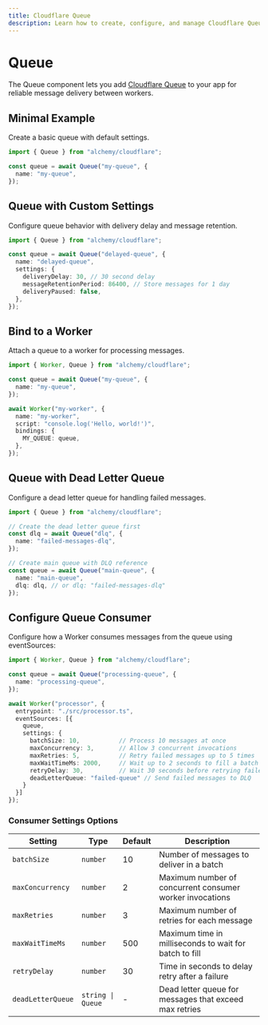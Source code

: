 ```yaml
---
title: Cloudflare Queue
description: Learn how to create, configure, and manage Cloudflare Queues using Alchemy for reliable message delivery.
---
```


# Queue

The Queue component lets you add [Cloudflare Queue](https://developers.cloudflare.com/queues/) to your app for reliable message delivery between workers.

## Minimal Example

Create a basic queue with default settings.

```ts
import { Queue } from "alchemy/cloudflare";

const queue = await Queue("my-queue", {
  name: "my-queue",
});
```

## Queue with Custom Settings

Configure queue behavior with delivery delay and message retention.

```ts
import { Queue } from "alchemy/cloudflare";

const queue = await Queue("delayed-queue", {
  name: "delayed-queue",
  settings: {
    deliveryDelay: 30, // 30 second delay
    messageRetentionPeriod: 86400, // Store messages for 1 day
    deliveryPaused: false,
  },
});
```

## Bind to a Worker

Attach a queue to a worker for processing messages.

```ts
import { Worker, Queue } from "alchemy/cloudflare";

const queue = await Queue("my-queue", {
  name: "my-queue",
});

await Worker("my-worker", {
  name: "my-worker",
  script: "console.log('Hello, world!')",
  bindings: {
    MY_QUEUE: queue,
  },
});
```

## Queue with Dead Letter Queue

Configure a dead letter queue for handling failed messages.

```ts
import { Queue } from "alchemy/cloudflare";

// Create the dead letter queue first
const dlq = await Queue("dlq", {
  name: "failed-messages-dlq",
});

// Create main queue with DLQ reference
const queue = await Queue("main-queue", {
  name: "main-queue",
  dlq: dlq, // or dlq: "failed-messages-dlq"
});
```

## Configure Queue Consumer

Configure how a Worker consumes messages from the queue using eventSources:

```ts
import { Worker, Queue } from "alchemy/cloudflare";

const queue = await Queue("processing-queue", {
  name: "processing-queue",
});

await Worker("processor", {
  entrypoint: "./src/processor.ts",
  eventSources: [{
    queue,
    settings: {
      batchSize: 10,           // Process 10 messages at once
      maxConcurrency: 3,       // Allow 3 concurrent invocations
      maxRetries: 5,           // Retry failed messages up to 5 times  
      maxWaitTimeMs: 2000,     // Wait up to 2 seconds to fill a batch
      retryDelay: 30,          // Wait 30 seconds before retrying failed messages
      deadLetterQueue: "failed-queue" // Send failed messages to DLQ
    }
  }]
});
```

### Consumer Settings Options

| Setting | Type | Default | Description |
|---------|------|---------|-------------|
| `batchSize` | `number` | 10 | Number of messages to deliver in a batch |
| `maxConcurrency` | `number` | 2 | Maximum number of concurrent consumer worker invocations |
| `maxRetries` | `number` | 3 | Maximum number of retries for each message |
| `maxWaitTimeMs` | `number` | 500 | Maximum time in milliseconds to wait for batch to fill |
| `retryDelay` | `number` | 30 | Time in seconds to delay retry after a failure |
| `deadLetterQueue` | `string \| Queue` | - | Dead letter queue for messages that exceed max retries |
